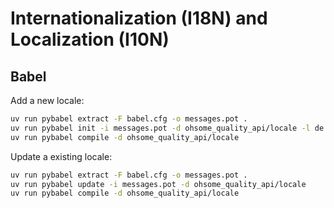 # Internationalization (I18N) and Localization (I10N)

## Babel

Add a new locale:
```bash
uv run pybabel extract -F babel.cfg -o messages.pot .
uv run pybabel init -i messages.pot -d ohsome_quality_api/locale -l de
uv run pybabel compile -d ohsome_quality_api/locale
```

Update a existing locale:
```bash
uv run pybabel extract -F babel.cfg -o messages.pot .
uv run pybabel update -i messages.pot -d ohsome_quality_api/locale
uv run pybabel compile -d ohsome_quality_api/locale
```
